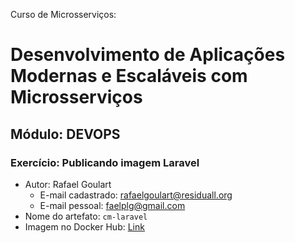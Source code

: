 Curso de Microsserviços:
# Desenvolvimento de Aplicações Modernas e Escaláveis com Microsserviços

## Módulo: DEVOPS

### Exercício: Publicando imagem Laravel

* Autor: Rafael Goulart
  * E-mail cadastrado: rafaelgoulart@residuall.org
  * E-mail pessoal: faelplg@gmail.com
* Nome do artefato: `cm-laravel`
* Imagem no Docker Hub: [Link](https://hub.docker.com/r/faelplg/cm-laravel)

